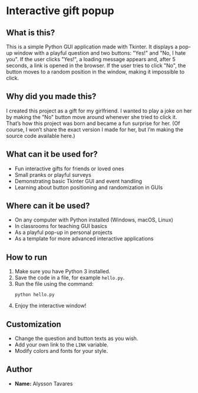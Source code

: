 # Interactive gift popup

## What is this?

This is a simple Python GUI application made with Tkinter. It displays a pop-up window with a playful question and two buttons: "Yes!" and "No, I hate you". If the user clicks "Yes!", a loading message appears and, after 5 seconds, a link is opened in the browser. If the user tries to click "No", the button moves to a random position in the window, making it impossible to click.

## Why did you made this?

I created this project as a gift for my girlfriend. I wanted to play a joke on her by making the "No" button move around whenever she tried to click it. That’s how this project was born and became a fun surprise for her. (Of course, I won’t share the exact version I made for her, but I’m making the source code available here.)

## What can it be used for?

- Fun interactive gifts for friends or loved ones
- Small pranks or playful surveys
- Demonstrating basic Tkinter GUI and event handling
- Learning about button positioning and randomization in GUIs

## Where can it be used?

- On any computer with Python installed (Windows, macOS, Linux)
- In classrooms for teaching GUI basics
- As a playful pop-up in personal projects
- As a template for more advanced interactive applications

## How to run

1. Make sure you have Python 3 installed.
2. Save the code in a file, for example `hello.py`.
3. Run the file using the command:
   ```
   python hello.py
   ```
4. Enjoy the interactive window!

## Customization

- Change the question and button texts as you wish.
- Add your own link to the `LINK` variable.
- Modify colors and fonts for your style.

## Author

- **Name:** Alysson Tavares
